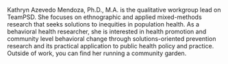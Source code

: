 Kathryn Azevedo Mendoza, Ph.D., M.A. is the qualitative workgroup lead on TeamPSD. She focuses on ethnographic and applied mixed-methods research that seeks solutions to inequities in population health. As a behavioral health researcher, she is interested in health promotion and community level behavioral change through solutions-oriented prevention research and its practical application to public health policy and practice. Outside of work, you can find her running a community garden.

